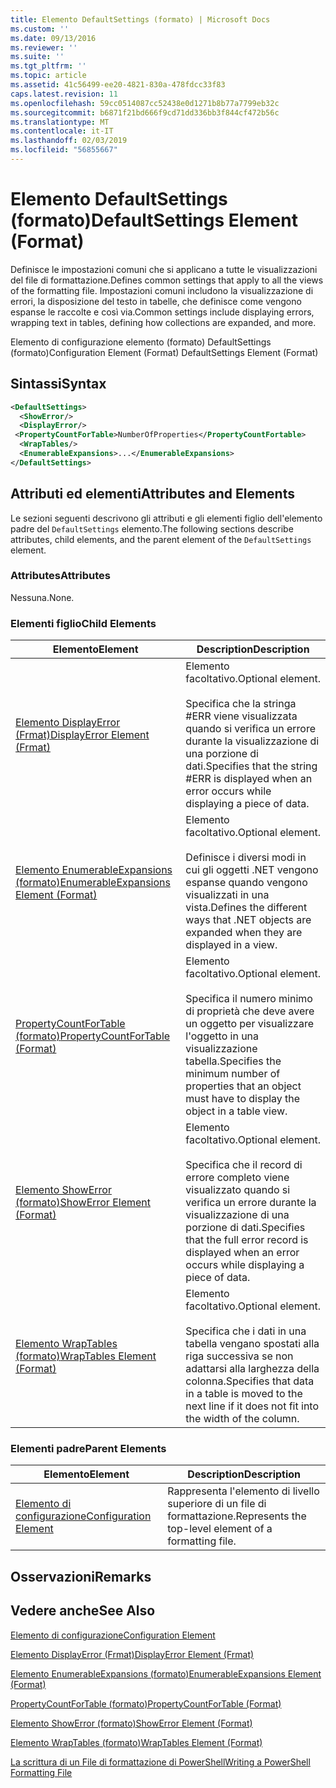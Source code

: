 ```yaml
---
title: Elemento DefaultSettings (formato) | Microsoft Docs
ms.custom: ''
ms.date: 09/13/2016
ms.reviewer: ''
ms.suite: ''
ms.tgt_pltfrm: ''
ms.topic: article
ms.assetid: 41c56499-ee20-4821-830a-478fdcc33f83
caps.latest.revision: 11
ms.openlocfilehash: 59cc0514087cc52438e0d1271b8b77a7799eb32c
ms.sourcegitcommit: b6871f21bd666f9cd71dd336bb3f844cf472b56c
ms.translationtype: MT
ms.contentlocale: it-IT
ms.lasthandoff: 02/03/2019
ms.locfileid: "56855667"
---
```

# <a name="defaultsettings-element-format"></a><span data-ttu-id="2215c-102">Elemento DefaultSettings (formato)</span><span class="sxs-lookup"><span data-stu-id="2215c-102">DefaultSettings Element (Format)</span></span>

<span data-ttu-id="2215c-103">Definisce le impostazioni comuni che si applicano a tutte le visualizzazioni del file di formattazione.</span><span class="sxs-lookup"><span data-stu-id="2215c-103">Defines common settings that apply to all the views of the formatting file.</span></span> <span data-ttu-id="2215c-104">Impostazioni comuni includono la visualizzazione di errori, la disposizione del testo in tabelle, che definisce come vengono espanse le raccolte e così via.</span><span class="sxs-lookup"><span data-stu-id="2215c-104">Common settings include displaying errors, wrapping text in tables, defining how collections are expanded, and more.</span></span>

<span data-ttu-id="2215c-105">Elemento di configurazione elemento (formato) DefaultSettings (formato)</span><span class="sxs-lookup"><span data-stu-id="2215c-105">Configuration Element (Format) DefaultSettings Element (Format)</span></span>

## <a name="syntax"></a><span data-ttu-id="2215c-106">Sintassi</span><span class="sxs-lookup"><span data-stu-id="2215c-106">Syntax</span></span>

```xml
<DefaultSettings>
  <ShowError/>
  <DisplayError/>
 <PropertyCountForTable>NumberOfProperties</PropertyCountFortable>
  <WrapTables/>
  <EnumerableExpansions>...</EnumerableExpansions>
</DefaultSettings>
```

## <a name="attributes-and-elements"></a><span data-ttu-id="2215c-107">Attributi ed elementi</span><span class="sxs-lookup"><span data-stu-id="2215c-107">Attributes and Elements</span></span>

<span data-ttu-id="2215c-108">Le sezioni seguenti descrivono gli attributi e gli elementi figlio dell'elemento padre del `DefaultSettings` elemento.</span><span class="sxs-lookup"><span data-stu-id="2215c-108">The following sections describe attributes, child elements, and the parent element of the `DefaultSettings` element.</span></span>

### <a name="attributes"></a><span data-ttu-id="2215c-109">Attributes</span><span class="sxs-lookup"><span data-stu-id="2215c-109">Attributes</span></span>

<span data-ttu-id="2215c-110">Nessuna.</span><span class="sxs-lookup"><span data-stu-id="2215c-110">None.</span></span>

### <a name="child-elements"></a><span data-ttu-id="2215c-111">Elementi figlio</span><span class="sxs-lookup"><span data-stu-id="2215c-111">Child Elements</span></span>

|<span data-ttu-id="2215c-112">Elemento</span><span class="sxs-lookup"><span data-stu-id="2215c-112">Element</span></span>|<span data-ttu-id="2215c-113">Description</span><span class="sxs-lookup"><span data-stu-id="2215c-113">Description</span></span>|
|-------------|-----------------|
|[<span data-ttu-id="2215c-114">Elemento DisplayError (Frmat)</span><span class="sxs-lookup"><span data-stu-id="2215c-114">DisplayError Element (Frmat)</span></span>](./displayerror-element-format.md)|<span data-ttu-id="2215c-115">Elemento facoltativo.</span><span class="sxs-lookup"><span data-stu-id="2215c-115">Optional element.</span></span><br /><br /> <span data-ttu-id="2215c-116">Specifica che la stringa #ERR viene visualizzata quando si verifica un errore durante la visualizzazione di una porzione di dati.</span><span class="sxs-lookup"><span data-stu-id="2215c-116">Specifies that the string #ERR is displayed when an error occurs while displaying a piece of data.</span></span>|
|[<span data-ttu-id="2215c-117">Elemento EnumerableExpansions (formato)</span><span class="sxs-lookup"><span data-stu-id="2215c-117">EnumerableExpansions Element (Format)</span></span>](./enumerableexpansions-element-format.md)|<span data-ttu-id="2215c-118">Elemento facoltativo.</span><span class="sxs-lookup"><span data-stu-id="2215c-118">Optional element.</span></span><br /><br /> <span data-ttu-id="2215c-119">Definisce i diversi modi in cui gli oggetti .NET vengono espanse quando vengono visualizzati in una vista.</span><span class="sxs-lookup"><span data-stu-id="2215c-119">Defines the different ways that .NET objects are expanded when they are displayed in a view.</span></span>|
|[<span data-ttu-id="2215c-120">PropertyCountForTable (formato)</span><span class="sxs-lookup"><span data-stu-id="2215c-120">PropertyCountForTable (Format)</span></span>](./propertycountfortable-element-format.md)|<span data-ttu-id="2215c-121">Elemento facoltativo.</span><span class="sxs-lookup"><span data-stu-id="2215c-121">Optional element.</span></span><br /><br /> <span data-ttu-id="2215c-122">Specifica il numero minimo di proprietà che deve avere un oggetto per visualizzare l'oggetto in una visualizzazione tabella.</span><span class="sxs-lookup"><span data-stu-id="2215c-122">Specifies the minimum number of properties that an object must have to display the object in a table view.</span></span>|
|[<span data-ttu-id="2215c-123">Elemento ShowError (formato)</span><span class="sxs-lookup"><span data-stu-id="2215c-123">ShowError Element (Format)</span></span>](./showerror-element-format.md)|<span data-ttu-id="2215c-124">Elemento facoltativo.</span><span class="sxs-lookup"><span data-stu-id="2215c-124">Optional element.</span></span><br /><br /> <span data-ttu-id="2215c-125">Specifica che il record di errore completo viene visualizzato quando si verifica un errore durante la visualizzazione di una porzione di dati.</span><span class="sxs-lookup"><span data-stu-id="2215c-125">Specifies that the full error record is displayed when an error occurs while displaying a piece of data.</span></span>|
|[<span data-ttu-id="2215c-126">Elemento WrapTables (formato)</span><span class="sxs-lookup"><span data-stu-id="2215c-126">WrapTables Element (Format)</span></span>](./wraptables-element-format.md)|<span data-ttu-id="2215c-127">Elemento facoltativo.</span><span class="sxs-lookup"><span data-stu-id="2215c-127">Optional element.</span></span><br /><br /> <span data-ttu-id="2215c-128">Specifica che i dati in una tabella vengano spostati alla riga successiva se non adattarsi alla larghezza della colonna.</span><span class="sxs-lookup"><span data-stu-id="2215c-128">Specifies that data in a table is moved to the next line if it does not fit into the width of the column.</span></span>|

### <a name="parent-elements"></a><span data-ttu-id="2215c-129">Elementi padre</span><span class="sxs-lookup"><span data-stu-id="2215c-129">Parent Elements</span></span>

|<span data-ttu-id="2215c-130">Elemento</span><span class="sxs-lookup"><span data-stu-id="2215c-130">Element</span></span>|<span data-ttu-id="2215c-131">Description</span><span class="sxs-lookup"><span data-stu-id="2215c-131">Description</span></span>|
|-------------|-----------------|
|[<span data-ttu-id="2215c-132">Elemento di configurazione</span><span class="sxs-lookup"><span data-stu-id="2215c-132">Configuration Element</span></span>](./configuration-element-format.md)|<span data-ttu-id="2215c-133">Rappresenta l'elemento di livello superiore di un file di formattazione.</span><span class="sxs-lookup"><span data-stu-id="2215c-133">Represents the top-level element of a formatting file.</span></span>|

## <a name="remarks"></a><span data-ttu-id="2215c-134">Osservazioni</span><span class="sxs-lookup"><span data-stu-id="2215c-134">Remarks</span></span>

## <a name="see-also"></a><span data-ttu-id="2215c-135">Vedere anche</span><span class="sxs-lookup"><span data-stu-id="2215c-135">See Also</span></span>

[<span data-ttu-id="2215c-136">Elemento di configurazione</span><span class="sxs-lookup"><span data-stu-id="2215c-136">Configuration Element</span></span>](./configuration-element-format.md)

[<span data-ttu-id="2215c-137">Elemento DisplayError (Frmat)</span><span class="sxs-lookup"><span data-stu-id="2215c-137">DisplayError Element (Frmat)</span></span>](./displayerror-element-format.md)

[<span data-ttu-id="2215c-138">Elemento EnumerableExpansions (formato)</span><span class="sxs-lookup"><span data-stu-id="2215c-138">EnumerableExpansions Element (Format)</span></span>](./enumerableexpansions-element-format.md)

[<span data-ttu-id="2215c-139">PropertyCountForTable (formato)</span><span class="sxs-lookup"><span data-stu-id="2215c-139">PropertyCountForTable (Format)</span></span>](./propertycountfortable-element-format.md)

[<span data-ttu-id="2215c-140">Elemento ShowError (formato)</span><span class="sxs-lookup"><span data-stu-id="2215c-140">ShowError Element (Format)</span></span>](./showerror-element-format.md)

[<span data-ttu-id="2215c-141">Elemento WrapTables (formato)</span><span class="sxs-lookup"><span data-stu-id="2215c-141">WrapTables Element (Format)</span></span>](./wraptables-element-format.md)

[<span data-ttu-id="2215c-142">La scrittura di un File di formattazione di PowerShell</span><span class="sxs-lookup"><span data-stu-id="2215c-142">Writing a PowerShell Formatting File</span></span>](./writing-a-powershell-formatting-file.md)
